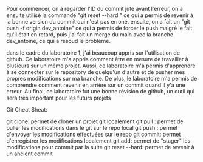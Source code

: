 Pour commencer, on a regarder l'ID du commit jute avant l'erreur, on a ensuite utilisé la commande "git reset --hard <id du commit>" ce qui a permis de revenir à la bonne version du commit qui n'est pas erroné. ensuite, on a fait un "git push -f origin dev_antoine" 
ce qui a permis de forcer le push malgré le fait qu'il était en retard, puis j'ai fait un merge du main avec la branche dev_antoine, ce qui a résoud le problème.



dans le cadre du laboratoire 1, j'ai beaucoup appris sur l'utilisation de github. Ce laboratoire m'a appris comment être en mesure de travailler à plusieurs 
sur un même projet. Aussi, ce laboratoire m'a permis d'apprendre à se connecter sur le repository de quelqu'un d'autre et de pusher mes propres modifications sur ma branche.
De plus, le laboratoire m'a permis de comprendre comment revenir en arrière sur un commit quand il y'a une erreur. Au final, ce laboratoire fut une bonne révision de github,
un outil qui sera très important pour les futurs projets

Git Cheat Sheat:

git clone: permet de cloner un projet git localement
git pull : permet de puller les modifications dans le git sur le repo local
git push : permet d'envoyer les modifications effectuées sur le repo
git commit: permet d'enregistrer les modifications localement
git add: permet de "stager" les modifications pour commit par la suite
git reset --hard: permet de revenir à un ancient commit


